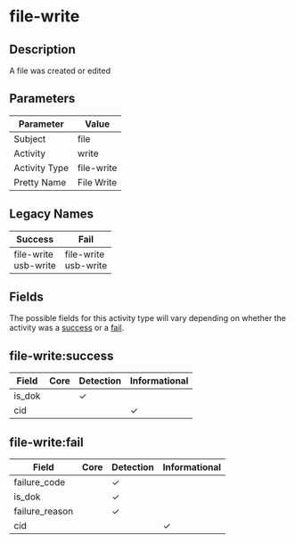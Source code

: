 file-write
==========

Description
-----------
A file was created or edited

Parameters
----------
| Parameter     | Value      |
| ------------- | ---------- |
| Subject       | file       |
| Activity      | write      |
| Activity Type | file-write |
| Pretty Name   | File Write |

Legacy Names
------------
| Success                     | Fail                        |
| --------------------------- | --------------------------- |
| file-write<br>usb-write<br> | file-write<br>usb-write<br> |

Fields
------

The possible fields for this activity type will vary depending on whether the activity was a [success](#file-writesuccess) or a [fail](#file-writefail).


file-write:success
------------------

| Field  | Core | Detection | Informational |
| ------ | ---- | --------- | ------------- |
| is_dok |      | &#10003;  |               |
| cid    |      |           | &#10003;      |

file-write:fail
---------------

| Field          | Core | Detection | Informational |
| -------------- | ---- | --------- | ------------- |
| failure_code   |      | &#10003;  |               |
| is_dok         |      | &#10003;  |               |
| failure_reason |      | &#10003;  |               |
| cid            |      |           | &#10003;      |
